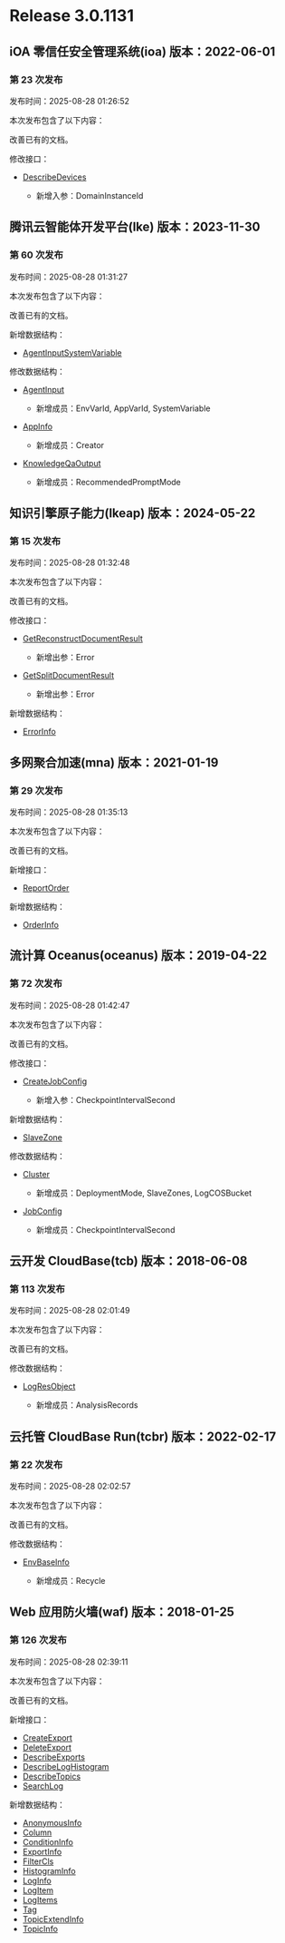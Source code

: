 # Release 3.0.1131

## iOA 零信任安全管理系统(ioa) 版本：2022-06-01

### 第 23 次发布

发布时间：2025-08-28 01:26:52

本次发布包含了以下内容：

改善已有的文档。

修改接口：

* [DescribeDevices](https://cloud.tencent.com/document/api/1092/102467)

	* 新增入参：DomainInstanceId




## 腾讯云智能体开发平台(lke) 版本：2023-11-30

### 第 60 次发布

发布时间：2025-08-28 01:31:27

本次发布包含了以下内容：

改善已有的文档。

新增数据结构：

* [AgentInputSystemVariable](https://cloud.tencent.com/document/api/1759/105104#AgentInputSystemVariable)

修改数据结构：

* [AgentInput](https://cloud.tencent.com/document/api/1759/105104#AgentInput)

	* 新增成员：EnvVarId, AppVarId, SystemVariable

* [AppInfo](https://cloud.tencent.com/document/api/1759/105104#AppInfo)

	* 新增成员：Creator

* [KnowledgeQaOutput](https://cloud.tencent.com/document/api/1759/105104#KnowledgeQaOutput)

	* 新增成员：RecommendedPromptMode




## 知识引擎原子能力(lkeap) 版本：2024-05-22

### 第 15 次发布

发布时间：2025-08-28 01:32:48

本次发布包含了以下内容：

改善已有的文档。

修改接口：

* [GetReconstructDocumentResult](https://cloud.tencent.com/document/api/1772/115342)

	* 新增出参：Error

* [GetSplitDocumentResult](https://cloud.tencent.com/document/api/1772/115341)

	* 新增出参：Error


新增数据结构：

* [ErrorInfo](https://cloud.tencent.com/document/api/1772/115364#ErrorInfo)



## 多网聚合加速(mna) 版本：2021-01-19

### 第 29 次发布

发布时间：2025-08-28 01:35:13

本次发布包含了以下内容：

改善已有的文档。

新增接口：

* [ReportOrder](https://cloud.tencent.com/document/api/1385/122790)

新增数据结构：

* [OrderInfo](https://cloud.tencent.com/document/api/1385/55846#OrderInfo)



## 流计算 Oceanus(oceanus) 版本：2019-04-22

### 第 72 次发布

发布时间：2025-08-28 01:42:47

本次发布包含了以下内容：

改善已有的文档。

修改接口：

* [CreateJobConfig](https://cloud.tencent.com/document/api/849/52004)

	* 新增入参：CheckpointIntervalSecond


新增数据结构：

* [SlaveZone](https://cloud.tencent.com/document/api/849/52010#SlaveZone)

修改数据结构：

* [Cluster](https://cloud.tencent.com/document/api/849/52010#Cluster)

	* 新增成员：DeploymentMode, SlaveZones, LogCOSBucket

* [JobConfig](https://cloud.tencent.com/document/api/849/52010#JobConfig)

	* 新增成员：CheckpointIntervalSecond




## 云开发 CloudBase(tcb) 版本：2018-06-08

### 第 113 次发布

发布时间：2025-08-28 02:01:49

本次发布包含了以下内容：

改善已有的文档。

修改数据结构：

* [LogResObject](https://cloud.tencent.com/document/api/876/34822#LogResObject)

	* 新增成员：AnalysisRecords




## 云托管 CloudBase Run(tcbr) 版本：2022-02-17

### 第 22 次发布

发布时间：2025-08-28 02:02:57

本次发布包含了以下内容：

改善已有的文档。

修改数据结构：

* [EnvBaseInfo](https://cloud.tencent.com/document/api/1243/75713#EnvBaseInfo)

	* 新增成员：Recycle




## Web 应用防火墙(waf) 版本：2018-01-25

### 第 126 次发布

发布时间：2025-08-28 02:39:11

本次发布包含了以下内容：

改善已有的文档。

新增接口：

* [CreateExport](https://cloud.tencent.com/document/api/627/122797)
* [DeleteExport](https://cloud.tencent.com/document/api/627/122796)
* [DescribeExports](https://cloud.tencent.com/document/api/627/122795)
* [DescribeLogHistogram](https://cloud.tencent.com/document/api/627/122794)
* [DescribeTopics](https://cloud.tencent.com/document/api/627/122793)
* [SearchLog](https://cloud.tencent.com/document/api/627/122792)

新增数据结构：

* [AnonymousInfo](https://cloud.tencent.com/document/api/627/53609#AnonymousInfo)
* [Column](https://cloud.tencent.com/document/api/627/53609#Column)
* [ConditionInfo](https://cloud.tencent.com/document/api/627/53609#ConditionInfo)
* [ExportInfo](https://cloud.tencent.com/document/api/627/53609#ExportInfo)
* [FilterCls](https://cloud.tencent.com/document/api/627/53609#FilterCls)
* [HistogramInfo](https://cloud.tencent.com/document/api/627/53609#HistogramInfo)
* [LogInfo](https://cloud.tencent.com/document/api/627/53609#LogInfo)
* [LogItem](https://cloud.tencent.com/document/api/627/53609#LogItem)
* [LogItems](https://cloud.tencent.com/document/api/627/53609#LogItems)
* [Tag](https://cloud.tencent.com/document/api/627/53609#Tag)
* [TopicExtendInfo](https://cloud.tencent.com/document/api/627/53609#TopicExtendInfo)
* [TopicInfo](https://cloud.tencent.com/document/api/627/53609#TopicInfo)



